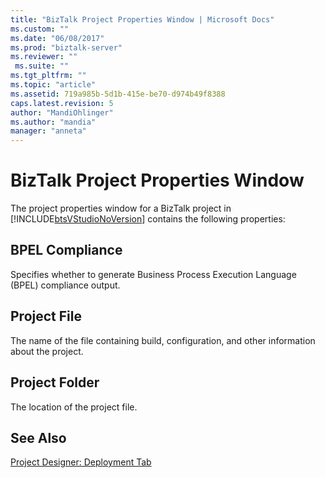 ```yaml
---
title: "BizTalk Project Properties Window | Microsoft Docs"
ms.custom: ""
ms.date: "06/08/2017"
ms.prod: "biztalk-server"
ms.reviewer: ""
 ms.suite: ""
ms.tgt_pltfrm: ""
ms.topic: "article"
ms.assetid: 719a985b-5d1b-415e-be70-d974b49f8388
caps.latest.revision: 5
author: "MandiOhlinger"
ms.author: "mandia"
manager: "anneta"
---
```

# BizTalk Project Properties Window
The project properties window for a BizTalk project in [!INCLUDE[btsVStudioNoVersion](../includes/btsvstudionoversion-md.md)] contains the following properties:  
  
## BPEL Compliance  
 Specifies whether to generate Business Process Execution Language (BPEL) compliance output.  
  
## Project File  
 The name of the file containing build, configuration, and other information about the project.  
  
## Project Folder  
 The location of the project file.  
  
## See Also  
 [Project Designer: Deployment Tab](../core/project-designer-deployment-tab.md)